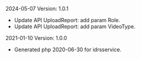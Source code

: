 2024-05-07 Version: 1.0.1
- Update API UploadReport: add param Role.
- Update API UploadReport: add param VideoType.


2021-01-10 Version: 1.0.0
- Generated php 2020-06-30 for idrsservice.

